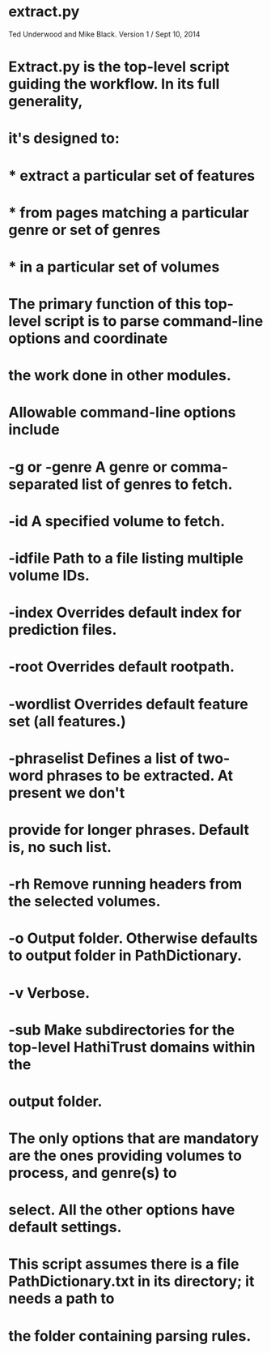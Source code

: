 extract.py
==========

Ted Underwood and Mike Black.
Version 1 / Sept 10, 2014

# Extract.py is the top-level script guiding the workflow. In its full generality,
# it's designed to:
#
#    * extract a particular set of features
#    * from pages matching a particular genre or set of genres
#    * in a particular set of volumes
#
# The primary function of this top-level script is to parse command-line options and coordinate
# the work done in other modules.
#
# Allowable command-line options include
#
# -g or -genre    A genre or comma-separated list of genres to fetch.
# -id             A specified volume to fetch.
# -idfile         Path to a file listing multiple volume IDs.
# -index          Overrides default index for prediction files.
# -root           Overrides default rootpath.
# -wordlist       Overrides default feature set (all features.)
# -phraselist     Defines a list of two-word phrases to be extracted. At present we don't
#                 provide for longer phrases. Default is, no such list.
# -rh             Remove running headers from the selected volumes.
# -o              Output folder. Otherwise defaults to output folder in PathDictionary.
# -v              Verbose.
# -sub            Make subdirectories for the top-level HathiTrust domains within the
#                 output folder.
#
# The only options that are mandatory are the ones providing volumes to process, and genre(s) to
# select. All the other options have default settings.

# This script assumes there is a file PathDictionary.txt in its directory; it needs a path to
# the folder containing parsing rules.
